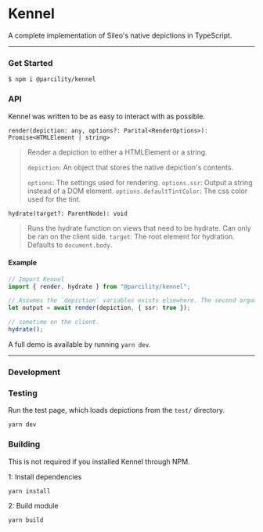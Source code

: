 # Kennel

A complete implementation of Sileo's native depictions in TypeScript.

---

### Get Started

```shell script
$ npm i @parcility/kennel
```

### API

Kennel was written to be as easy to interact with as possible.

`render(depiction: any, options?: Parital<RenderOptions>): Promise<HTMLElement | string>`

> Render a depiction to either a HTMLElement or a string.
>
> `depiction`: An object that stores the native depiction's contents.
>
> `options`: The settings used for rendering.
> `options.ssr`: Output a string instead of a DOM element.
> `options.defaultTintColor`: The css color used for the tint.

`hydrate(target?: ParentNode): void`

> Runs the hydrate function on views that need to be hydrate. Can only be ran on the client side.
> `target`: The root element for hydration. Defaults to `document.body`.

#### Example

```ts
// Import Kennel
import { render, hydrate } from "@parcility/kennel";

// Assumes the `depiction` variables exists elsewhere. The second argument (options) can be omitted.
let output = await render(depiction, { ssr: true });

// sometime on the client.
hydrate();
```

A full demo is available by running `yarn dev`.

---

### Development

### Testing

Run the test page, which loads depictions from the `test/` directory.

```shell script
yarn dev
```

### Building

This is not required if you installed Kennel through NPM.

1: Install dependencies

```shell script
yarn install
```

2: Build module

```shell script
yarn build
```
